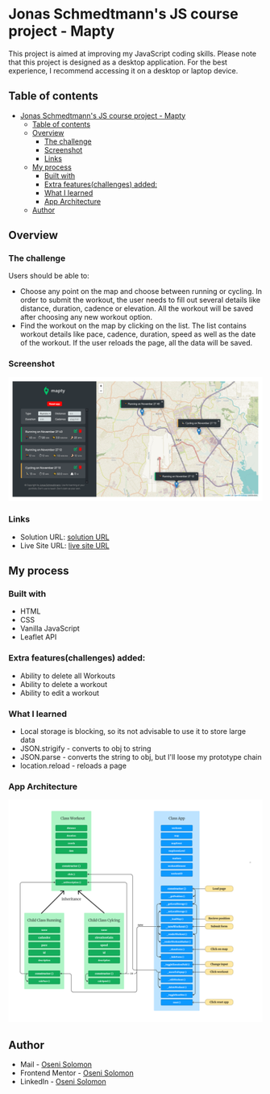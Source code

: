 # Jonas Schmedtmann's JS course project - Mapty

This project is aimed at improving my JavaScript coding skills. Please note that this project is designed as a desktop application. For the best experience, I recommend accessing it on a desktop or laptop device. 

## Table of contents

- [Jonas Schmedtmann's JS course project - Mapty](#jonas-schmedtmanns-js-course-project---mapty)
  - [Table of contents](#table-of-contents)
  - [Overview](#overview)
    - [The challenge](#the-challenge)
    - [Screenshot](#screenshot)
    - [Links](#links)
  - [My process](#my-process)
    - [Built with](#built-with)
    - [Extra features(challenges) added:](#extra-featureschallenges-added)
    - [What I learned](#what-i-learned)
    - [App Architecture](#app-architecture)
  - [Author](#author)


## Overview

### The challenge

Users should be able to:

- Choose any point on the map and choose between running or cycling. In order to submit the workout, the user needs to fill out several details like distance, duration, cadence or elevation. All the workout will be saved after choosing any new workout option. 
- Find the workout on the map by clicking on the list. The list contains workout details like pace, cadence, duration, speed as well as the date of the workout. If the user reloads the page, all the data will be saved.

### Screenshot

![Desktop site preview](desktop-preview.png)



### Links

- Solution URL: [solution URL](https://github.com/SoloLere/Mapty.git)
- Live Site URL: [live site URL](https://sololere.github.io/Mapty/)

## My process

### Built with

- HTML
- CSS
- Vanilla JavaScript
- Leaflet API

### Extra features(challenges) added:
- Ability to delete all Workouts
- Ability to delete a workout
- Ability to edit a workout

### What I learned

- Local storage is blocking, so its not advisable to use it to store large data
- JSON.strigify - converts to obj to string
- JSON.parse - converts the string to obj, but I'll loose my prototype chain
- location.reload - reloads a page


### App Architecture
![App Architecture](Mapty-architecture-updated.png)


## Author

- Mail - [Oseni Solomon](jnrolalere@gmail.com)
- Frontend Mentor - [Oseni Solomon](https://www.frontendmentor.io/profile/@SoloLere)
- LinkedIn - [Oseni Solomon]()
